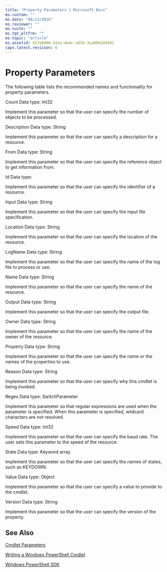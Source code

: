 ```yaml
---
title: "Property Parameters | Microsoft Docs"
ms.custom: ""
ms.date: "09/13/2016"
ms.reviewer: ""
ms.suite: ""
ms.tgt_pltfrm: ""
ms.topic: "article"
ms.assetid: d17e0d66-42ea-4e4c-a85b-3ca09b146492
caps.latest.revision: 6
---
```

# Property Parameters

The following table lists the recommended names and functionality for property parameters.

Count
Data type: Int32

Implement this parameter so that the user can specify the number of objects to be processed.

Description
Data type: String

Implement this parameter so that the user can specify a description for a resource.

From
Data type: String

Implement this parameter so that the user can specify the reference object to get information from.

Id
Data type:

Implement this parameter so that the user can specify the identifier of a resource.

Input
Data type: String

Implement this parameter so that the user can specify the input file specification.

Location
Data type: String

Implement this parameter so that the user can specify the location of the resource.

LogName
Data type: String

Implement this parameter so that the user can specify the name of the log file to process or use.

Name
Data type: String

Implement this parameter so that the user can specify the name of the resource.

Output
Data type: String

Implement this parameter so that the user can specify the output file.

Owner
Data type: String

Implement this parameter so that the user can specify the name of the owner of the resource.

Property
Data type: String

Implement this parameter so that the user can specify the name or the names of the properties to use.

Reason
Data type: String

Implement this parameter so that the user can specify why this cmdlet is being invoked.

Regex
Data type: SwitchParameter

Implement this parameter so that regular expressions are used when the parameter is specified. When this parameter is specified, wildcard characters are not resolved.

Speed
Data type: Int32

Implement this parameter so that the user can specify the baud rate. The user sets this parameter to the speed of the resource.

State
Data type: Keyword array

Implement this parameter so that the user can specify the names of states, such as KEYDOWN.

Value
Data type: Object

Implement this parameter so that the user can  specify a value to provide to the cmdlet.

Version
Data type: String

Implement this parameter so that the user can specify the version of the property.

## See Also

[Cmdlet Parameters](./cmdlet-parameters.md)

[Writing a Windows PowerShell Cmdlet](./writing-a-windows-powershell-cmdlet.md)

[Windows PowerShell SDK](../windows-powershell-reference.md)
